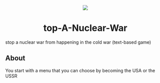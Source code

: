 <p align="center">
<img src="https://emojipedia-us.s3.dualstack.us-west-1.amazonaws.com/thumbs/240/apple/325/bomb_1f4a3.png">
</p>
<h1 align="center">top-A-Nuclear-War</h1>
stop a nuclear war from happening in the cold war (text-based game)

## About
You start with a menu that you can choose by becoming the USA or the USSR
